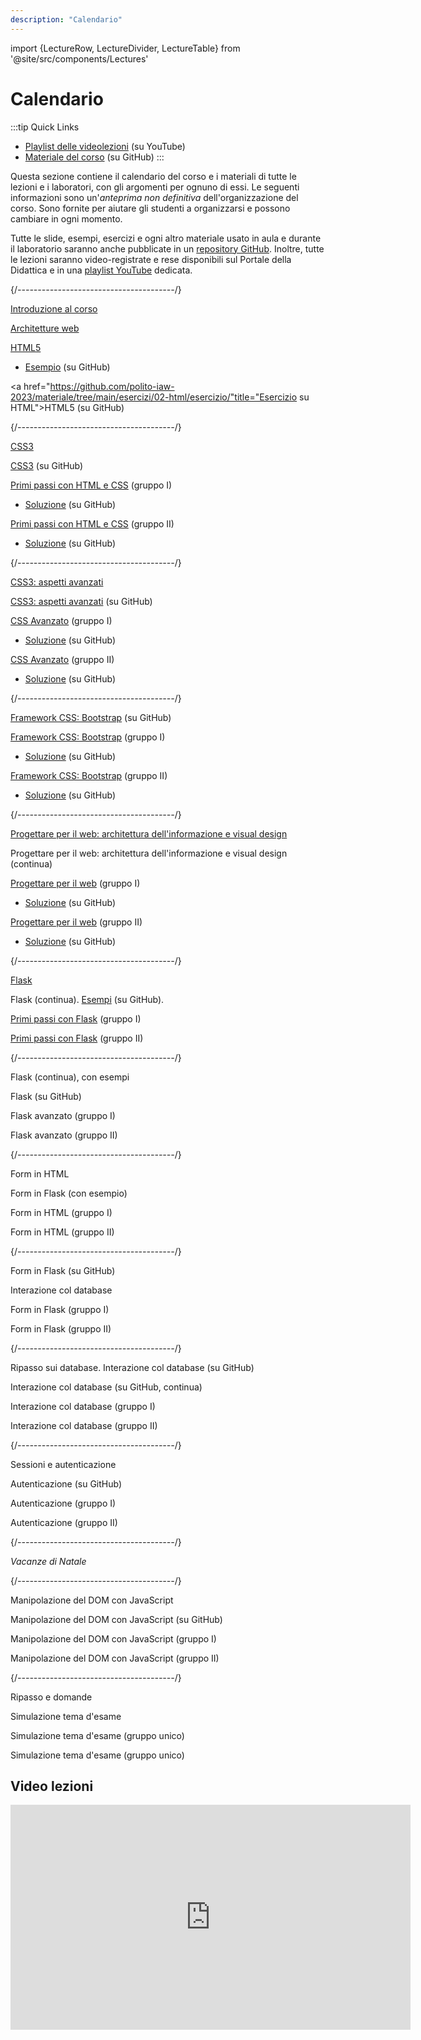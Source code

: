 ```yaml
---
description: "Calendario"
---
```


import {LectureRow, LectureDivider, LectureTable} from '@site/src/components/Lectures'


# Calendario

:::tip Quick Links
* [Playlist delle videolezioni](https://www.youtube.com/playlist?list=PLs7DWGc_wmwT7lSFgUpuNX80Pc7wp5rah) (su YouTube)
* [Materiale del corso](https://github.com/polito-iaw-2023/materiale) (su GitHub)
:::

Questa sezione contiene il calendario del corso e i materiali di tutte le lezioni e i laboratori, con gli argomenti per ognuno di essi. Le seguenti informazioni sono un'*anteprima non definitiva* dell'organizzazione del corso. Sono fornite per aiutare gli studenti a organizzarsi e possono cambiare in ogni momento.

Tutte le slide, esempi, esercizi e ogni altro materiale usato in aula e durante il laboratorio saranno anche pubblicate in un [repository GitHub](https://github.com/polito-iaw-2023/materiale). Inoltre, tutte le lezioni saranno video-registrate e rese disponibili sul Portale della Didattica e in una [playlist YouTube](https://www.youtube.com/playlist?list=PLs7DWGc_wmwT7lSFgUpuNX80Pc7wp5rah) dedicata.


<LectureTable defaultTeacher="Luigi De Russis" defaultType="Lezione" showMaterial={false} language='IT'>

<LectureDivider topic='Settimana 1'/>{/*---------------------------------------*/}

<LectureRow
    date="09/10/2023" time="16:00-17:30"
    video="https://youtu.be/K2Tp8YXECKk"
    >
    <a href="https://polito-iaw-2023.github.io/materiale/slide/00-intro.pdf" title="Slide introduttive in PDF">Introduzione al corso</a>
</LectureRow>

<LectureRow
    date="09/10/2023" time="17:30-19:00"
    video="https://youtu.be/jKFGAZzhev4"
    >
     <a href="https://polito-iaw-2023.github.io/materiale/slide/01-web-architectures.pdf" title="Panoramica sulle architetture web">Architetture web</a>
</LectureRow>

<LectureRow
    date="12/10/2023" time="16:00-17:30"
    video="https://youtu.be/RPkBuD1LFQM"
    >
    <a href="https://polito-iaw-2023.github.io/materiale/slide/02-html.pdf" title="Materiale su HTML">HTML5</a>
    <ul><li><a href="https://github.com/polito-iaw-2023/materiale/tree/main/esercizi/02-html/">Esempio</a> (su GitHub)</li></ul>
</LectureRow>

<LectureRow
    date="09/10/2023" time="17:30-19:00" type="Esercizio"
    video="https://youtu.be/mxfFhfyUd1g"
    >
    <a href="https://github.com/polito-iaw-2023/materiale/tree/main/esercizi/02-html/esercizio/"title="Esercizio su HTML">HTML5</a> (su GitHub)
</LectureRow>

<LectureDivider topic='Settimana 2'/>{/*---------------------------------------*/}

<LectureRow
    date="16/10/2023" time="16:00-17:30" teacher="Juan Pablo Sáenz Moreno"
    video="https://youtu.be/b1fuJl7T4tE"
    >
    <a href="https://polito-iaw-2023.github.io/materiale/slide/03-css.pdf" title="CSS3">CSS3</a>
</LectureRow>

<LectureRow
    date="16/10/2023" time="17:30-19:00" type="Esercizio" teacher="Juan Pablo Sáenz Moreno"
    video="https://youtu.be/yPBdMv1Pl7g"
    >
    <a href="https://github.com/polito-iaw-2023/materiale/tree/main/esercizi/03-css/esercizio/" title="Materiale su CSS3">CSS3</a> (su GitHub)
</LectureRow>

<LectureRow
    date="19/10/2023" time="16:00-17:30" type="Lab" teacher="Juan Pablo Sáenz Moreno"
    >
    <a href="https://polito-iaw-2023.github.io/materiale/laboratori/lab-01/lab-01-primi-passi-html-css.pdf">Primi passi con HTML e CSS</a> (gruppo I)
    <ul><li><a href="https://github.com/polito-iaw-2023/materiale/tree/main/laboratori/lab-01/soluzione">Soluzione</a> (su GitHub)</li></ul>
</LectureRow>

<LectureRow
    date="19/10/2023" time="17:30-19:00" type="Lab" teacher="Juan Pablo Sáenz Moreno"
    >
    <a href="https://polito-iaw-2023.github.io/materiale/laboratori/lab-01/lab-01-primi-passi-html-css.pdf">Primi passi con HTML e CSS</a> (gruppo II)
    <ul><li><a href="https://github.com/polito-iaw-2023/materiale/tree/main/laboratori/lab-01/soluzione">Soluzione</a> (su GitHub)</li></ul>
</LectureRow>

<LectureDivider topic='Settimana 3'/>{/*---------------------------------------*/}

<LectureRow
    date="23/10/2023" time="16:00-17:30" teacher="Juan Pablo Sáenz Moreno"
    >
    <a href="https://polito-iaw-2023.github.io/materiale/slide/04-more-css.pdf" title="CSS3: aspetti avanzati">CSS3: aspetti avanzati</a>
</LectureRow>

<LectureRow
    date="23/10/2023" time="17:30-19:00" type="Esercizio" teacher="Juan Pablo Sáenz Moreno"
    >
    <a href="https://github.com/polito-iaw-2023/materiale/tree/main/esercizi/04-more-css/" title="Esercizio su flex">CSS3: aspetti avanzati</a> (su GitHub)
</LectureRow>

<LectureRow
    date="26/10/2023" time="16:00-17:30" type="Lab" teacher="Juan Pablo Sáenz Moreno"
    >
    <a href="https://polito-iaw-2023.github.io/materiale/laboratori/lab-02/lab-2-css-avanzato.pdf">CSS Avanzato</a> (gruppo I)
    <ul><li><a href="https://github.com/polito-iaw-2023/materiale/tree/main/laboratori/lab-02/soluzione">Soluzione</a> (su GitHub)</li></ul>
</LectureRow>

<LectureRow
    date="26/10/2023" time="17:30-19:00" type="Lab" teacher="Juan Pablo Sáenz Moreno"
    >
    <a href="https://polito-iaw-2023.github.io/materiale/laboratori/lab-02/lab-2-css-avanzato.pdf.pdf">CSS Avanzato</a> (gruppo II)
    <ul><li><a href="https://github.com/polito-iaw-2023/materiale/tree/main/laboratori/lab-02/soluzione">Soluzione</a> (su GitHub)</li></ul>
</LectureRow>

<LectureDivider topic='Settimana 4'/>{/*---------------------------------------*/}

<LectureRow
    date="30/10/2023" time="16:00-17:30" type="Esercizio" teacher="Juan Pablo Sáenz Moreno"
    video="https://youtu.be/byT8hecsTkA"
    >
    <a href="https://github.com/polito-iaw-2023/materiale/tree/main/esercizi/05-bootstrap/" title="Esercizio su Bootstrap">Framework CSS: Bootstrap</a> (su GitHub)
</LectureRow>

<LectureRow
    date="02/11/2023" time="16:00-17:30" type="Lab" teacher="Juan Pablo Sáenz Moreno"
    >
    <a href="https://polito-iaw-2023.github.io/materiale/laboratori/lab-03/lab-3-bootstrap.pdf">
    Framework CSS: Bootstrap</a> (gruppo I)
    <ul><li><a href="https://github.com/polito-iaw-2023/materiale/tree/main/laboratori/lab-03/soluzione">Soluzione</a> (su GitHub)</li></ul>
</LectureRow>

<LectureRow
    date="02/11/2023" time="17:30-19:00" type="Lab" teacher="Juan Pablo Sáenz Moreno"
    >
    <a href="https://polito-iaw-2023.github.io/materiale/laboratori/lab-03/lab-3-bootstrap.pdf">
    Framework CSS: Bootstrap</a> (gruppo II)
    <ul><li><a href="https://github.com/polito-iaw-2023/materiale/tree/main/laboratori/lab-03/soluzione">Soluzione</a> (su GitHub)</li></ul>
</LectureRow>

<LectureDivider topic='Settimana 5'/>{/*---------------------------------------*/}

<LectureRow
    date="06/11/2023" time="16:00-17:30"
    video="https://youtu.be/wQGosi69A-E"
    >
    <a href="https://polito-iaw-2023.github.io/materiale/slide/05-ia-visual-design.pdf" title="Architettura dell'informazione e visual design">Progettare per il web: architettura dell'informazione e visual design</a>
</LectureRow>

<LectureRow
    date="06/11/2023" time="17:30-19:00"
    video="https://youtu.be/QpCX4UTAGs4"
    >
    Progettare per il web: architettura dell'informazione e visual design (continua)
</LectureRow>

<LectureRow
    date="09/11/2023" time="16:00-17:30" type="Lab"
    >
    <a href="https://polito-iaw-2023.github.io/materiale/laboratori/lab-04/lab-4-progettare-web.pdf">Progettare per il web</a> (gruppo I)
    <ul><li><a href="https://github.com/polito-iaw-2023/materiale/tree/main/laboratori/lab-04/soluzione">Soluzione</a> (su GitHub)</li></ul>
</LectureRow>

<LectureRow
    date="09/11/2023" time="17:30-19:00" type="Lab"
    >
    <a href="https://polito-iaw-2023.github.io/materiale/laboratori/lab-04/lab-4-progettare-web.pdf">Progettare per il web</a> (gruppo II)
    <ul><li><a href="https://github.com/polito-iaw-2023/materiale/tree/main/laboratori/lab-04/soluzione">Soluzione</a> (su GitHub)</li></ul>
</LectureRow>

<LectureDivider topic='Settimana 6'/>{/*---------------------------------------*/}

<LectureRow
    date="13/11/2023" time="16:00-17:30"
    video="https://youtu.be/GQ_kPVjCmfQ"
    >
    <a href="https://polito-iaw-2023.github.io/materiale/slide/06-flask.pdf" title="Il framework Flask">Flask</a>
</LectureRow>

<LectureRow
    date="13/11/2023" time="17:30-19:00"
    video="https://youtu.be/1U-I4pHbxRQ"
    >
    Flask (continua). <a href="https://github.com/polito-iaw-2023/materiale/tree/main/esercizi/06-flask">Esempi</a> (su GitHub).
</LectureRow>

<LectureRow
    date="16/11/2023" time="16:00-17:30" type="Lab"
    >
    <a href="https://polito-iaw-2023.github.io/materiale/laboratori/lab-05/lab-5-flask.pdf">Primi passi con Flask</a> (gruppo I)
</LectureRow>

<LectureRow
    date="16/11/2023" time="17:30-19:00" type="Lab"
    >
    <a href="https://polito-iaw-2023.github.io/materiale/laboratori/lab-05/lab-5-flask.pdf">Primi passi con Flask</a> (gruppo II)
</LectureRow>

<LectureDivider topic='Settimana 7'/>{/*---------------------------------------*/}

<LectureRow
    date="20/11/2023" time="16:00-17:30"
    >
    Flask (continua), con esempi
</LectureRow>

<LectureRow
    date="20/11/2023" time="17:30-19:00" type="Esercizio"
    >
    Flask (su GitHub)
</LectureRow>

<LectureRow
    date="23/11/2023" time="16:00-17:30" type="Lab"
    >
    Flask avanzato (gruppo I)
</LectureRow>

<LectureRow
    date="23/11/2023" time="17:30-19:00" type="Lab"
    >
    Flask avanzato (gruppo II)
</LectureRow>

<LectureDivider topic='Settimana 8'/>{/*---------------------------------------*/}

<LectureRow
    date="27/11/2023" time="16:00-17:30" teacher="Juan Pablo Sáenz Moreno"
    >
    Form in HTML
</LectureRow>

<LectureRow
    date="27/11/2023" time="17:30-19:00" teacher="Juan Pablo Sáenz Moreno"
    >
    Form in Flask (con esempio)
</LectureRow>

<LectureRow
    date="30/11/2023" time="16:00-17:30" type="Lab" teacher="Juan Pablo Sáenz Moreno"
    >
    Form in HTML (gruppo I)
</LectureRow>

<LectureRow
    date="30/11/2023" time="17:30-19:00" type="Lab" teacher="Juan Pablo Sáenz Moreno"
    >
    Form in HTML (gruppo II)
</LectureRow>

<LectureDivider topic='Settimana 9'/>{/*---------------------------------------*/}

<LectureRow
    date="04/12/2023" time="16:00-17:30" type="Esercizio" teacher="Juan Pablo Sáenz Moreno"
    >
    Form in Flask (su GitHub)
</LectureRow>

<LectureRow
    date="04/12/2023" time="17:30-19:00" teacher="Juan Pablo Sáenz Moreno"
    >
    Interazione col database
</LectureRow>

<LectureRow
    date="07/12/2023" time="16:00-17:30" type="Lab" teacher="Juan Pablo Sáenz Moreno"
    >
    Form in Flask (gruppo I)
</LectureRow>

<LectureRow
    date="07/12/2023" time="17:30-19:00" type="Lab" teacher="Juan Pablo Sáenz Moreno"
    >
    Form in Flask (gruppo II)
</LectureRow>

<LectureDivider topic='Settimana 10'/>{/*---------------------------------------*/}

<LectureRow
    date="11/12/2023" time="16:00-17:30" type="Esercizio" teacher="Juan Pablo Sáenz Moreno"
    >
    Ripasso sui database. Interazione col database (su GitHub)
</LectureRow>

<LectureRow
    date="11/12/2023" time="17:30-19:00" type="Esercizio" teacher="Juan Pablo Sáenz Moreno"
    >
    Interazione col database (su GitHub, continua)
</LectureRow>

<LectureRow
    date="14/12/2023" time="16:00-17:30" type="Lab" teacher="Juan Pablo Sáenz Moreno"
    >
    Interazione col database (gruppo I)
</LectureRow>

<LectureRow
    date="14/12/2023" time="17:30-19:00" type="Lab" teacher="Juan Pablo Sáenz Moreno"
    >
    Interazione col database (gruppo II)
</LectureRow>

<LectureDivider topic='Settimana 11'/>{/*---------------------------------------*/}

<LectureRow
    date="18/12/2023" time="16:00-17:30" teacher="Juan Pablo Sáenz Moreno"
    >
    Sessioni e autenticazione
</LectureRow>

<LectureRow
    date="18/12/2023" time="17:30-19:00" type="Esercizio" teacher="Juan Pablo Sáenz Moreno"
    >
    Autenticazione (su GitHub)
</LectureRow>

<LectureRow
    date="21/12/2023" time="16:00-17:30" type="Lab" teacher="Juan Pablo Sáenz Moreno"
    >
    Autenticazione (gruppo I)
</LectureRow>

<LectureRow
    date="21/12/2023" time="17:30-19:00" type="Lab" teacher="Juan Pablo Sáenz Moreno"
    >
    Autenticazione (gruppo II)
</LectureRow>

<LectureDivider />{/*---------------------------------------*/}

<LectureRow variant="warning" type="" teacher="">
    <em>Vacanze di Natale</em>
</LectureRow>

<LectureDivider topic='Settimana 12'/>{/*---------------------------------------*/}

<LectureRow
    date="08/01/2024" time="16:00-17:30"
    >
    Manipolazione del DOM con JavaScript
</LectureRow>

<LectureRow
    date="08/01/2024" time="17:30-19:00" type="Esercizio"
    >
    Manipolazione del DOM con JavaScript (su GitHub)
</LectureRow>

<LectureRow
    date="11/01/2024" time="16:00-17:30" type="Lab"
    >
    Manipolazione del DOM con JavaScript (gruppo I)
</LectureRow>

<LectureRow
    date="11/01/2024" time="17:30-19:00" type="Lab"
    >
    Manipolazione del DOM con JavaScript (gruppo II)
</LectureRow>

<LectureDivider topic='Settimana 13'/>{/*---------------------------------------*/}

<LectureRow
    date="15/01/2024" time="16:00-17:30"
    >
    Ripasso e domande
</LectureRow>

<LectureRow
    date="15/01/2024" time="17:30-19:00" type="Esercizio"
    >
    Simulazione tema d'esame
</LectureRow>

<LectureRow
    date="18/01/2024" time="16:00-17:30" type="Lab"
    >
    Simulazione tema d'esame (gruppo unico)
</LectureRow>

<LectureRow
    date="18/01/2024" time="17:30-19:00" type="Lab"
    >
    Simulazione tema d'esame (gruppo unico)
</LectureRow>

</LectureTable>

## Video lezioni

<iframe width="640" height="360" src="https://www.youtube-nocookie.com/embed/videoseries?si=TMcymcbyjluEndMw&amp;list=PLs7DWGc_wmwT7lSFgUpuNX80Pc7wp5rah" title="YouTube video player" frameborder="0" allow="accelerometer; autoplay; clipboard-write; encrypted-media; gyroscope; picture-in-picture; web-share" allowfullscreen></iframe>

